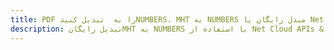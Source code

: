 ---title: PDF را به  تبدیل کنیدNUMBERS، MHT به NUMBERS مبدل رایگان یا Net SDKdescription: تبدیل رایگانMHT به NUMBERS با استفاده از Net Cloud APIs & SDK همچنین اسناد PDF را در Cloud ایجاد، ویرایش و رندر کنید.---
